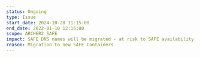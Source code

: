 ```yaml
---
status: Ongoing
type: Issue
start_date: 2024-10-28 11:15:00
end_date: 2022-01-10 12:15:00
scope: ARCHER2 SAFE
impact: SAFE DNS names will be migrated - at risk to SAFE availability and TOTP
reason: Migration to new SAFE Containers 
---
```

